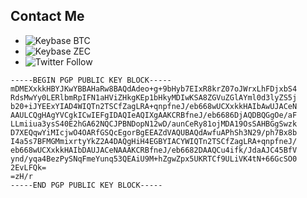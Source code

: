 ## Contact Me

- ![Keybase BTC](https://img.shields.io/keybase/btc/dendisuhubdy?style=for-the-badge)
- ![Keybase ZEC](https://img.shields.io/keybase/zec/dendisuhubdy?style=for-the-badge)
- ![Twitter Follow](https://img.shields.io/twitter/follow/dendisuhubdy?style=for-the-badge)


```
-----BEGIN PGP PUBLIC KEY BLOCK-----
mDMEXxkkHBYJKwYBBAHaRw8BAQdAdeo+g+9bHyb7EIxR8krZ07oJWrxLhFDjxbS4
RdsMwYy0LERlbmRpIFN1aHViZHkgKEp1bHkyMDIwKSA8ZGVuZGlAYml0d3lyZS5j
b20+iJYEExYIAD4WIQTn2TSCfZagLRA+qnpfneJ/eb668wUCXxkkHAIbAwUJACeN
AAULCQgHAgYVCgkICwIEFgIDAQIeAQIXgAAKCRBfneJ/eb6686DjAQDBQGgOe/aF
LLmiiua3ysS40E2hGA62NQCJPBNDopN12wD/aunCeRy81ojMDA19OsSAHBGgSwzk
D7XEQqwYiMIcjwO4OARfGSQcEgorBgEEAZdVAQUBAQdAwfuAPhSh3N29/ph7Bx8b
I4a5s7BFMGMmixrtyYkZ2A4DAQgHiH4EGBYIACYWIQTn2TSCfZagLRA+qnpfneJ/
eb668wUCXxkkHAIbDAUJACeNAAAKCRBfneJ/eb6682DAAQCu4ifk/JdaAJC45BfV
ynd/yqa4BezPySNqFmeYunq53QEAiU9M+hZgwZpx5UKRTCf9ULiVK4tN+66GcSO0
2EvLFQk=
=zH/r
-----END PGP PUBLIC KEY BLOCK-----
```
